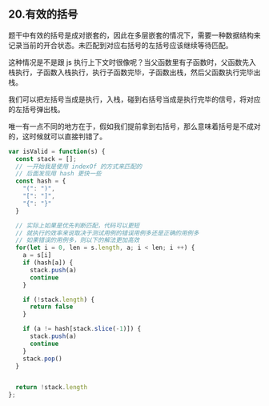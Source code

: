 ## 20.有效的括号

题干中有效的括号是成对嵌套的，因此在多层嵌套的情况下，需要一种数据结构来记录当前的开合状态。未匹配到对应右括号的左括号应该继续等待匹配。

这种情况是不是跟 js 执行上下文时很像呢？当父函数里有子函数时，父函数先入栈执行，子函数入栈执行，执行子函数完毕，子函数出栈，然后父函数执行完毕出栈。

我们可以把左括号当成是执行，入栈，碰到右括号当成是执行完毕的信号，将对应的左括号弹出栈。

唯一有一点不同的地方在于，假如我们提前拿到右括号，那么意味着括号是不成对的，这时候就可以直接判错了。

```js
var isValid = function(s) {
  const stack = [];
  // 一开始我是使用 indexOf 的方式来匹配的
  // 后面发现用 hash 更快一些
  const hash = {
    "(": ")",
    "[": "]",
    "{": "}"
  }

  // 实际上如果是优先判断匹配，代码可以更短
  // 就执行的效率来说取决于测试用例的错误用例多还是正确的用例多
  // 如果错误的用例多，则以下的解法更加高效
  for(let i = 0, len = s.length, a; i < len; i ++) {
    a = s[i]
    if (hash[a]) {
      stack.push(a)
      continue
    }

    if (!stack.length) {
      return false
    }

    if (a != hash[stack.slice(-1)]) {
      stack.push(a)
      continue
    }
    stack.pop()
  }


  return !stack.length
};
```
